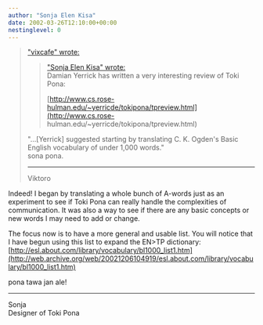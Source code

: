 ```yaml
---
author: "Sonja Elen Kisa"
date: 2002-03-26T12:10:00+00:00
nestinglevel: 0
---
```

> ["vixcafe" wrote:](t2#post2)
>> ["Sonja Elen Kisa" wrote:](t2#post1) \
>> Damian Yerrick has written a very interesting review of Toki Pona: 
>> 
>> [http://www.cs.rose-hulman.edu/~yerricde/tokipona/tpreview.html](http://www.cs.rose-
hulman.edu/~yerricde/tokipona/tpreview.html)
>
> "...\[Yerrick\] suggested starting by translating C. K. Ogden's Basic
> English vocabulary of under 1,000 words." \
> sona pona.
>
> ***
> Viktoro

Indeed! I began by translating a whole bunch of A-words just as an
experiment to see if Toki Pona can really handle the complexities of
communication. It was also a way to see if there are any basic
concepts or new words I may need to add or change.

The focus now is to have a more general and usable list. You will
notice that I have begun using this list to expand the EN\>TP
dictionary: [http://esl.about.com/library/vocabulary/bl1000_list1.htm](http://web.archive.org/web/20021206104919/esl.about.com/library/vocabulary/bl1000_list1.htm) 

pona tawa jan ale!

***
Sonja \
Designer of Toki Pona
